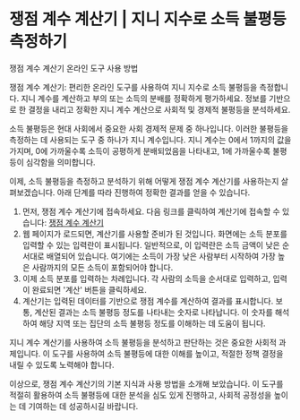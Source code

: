 쟁점 계수 계산기 | 지니 지수로 소득 불평등 측정하기
==============================

쟁점 계수 계산기 온라인 도구 사용 방법

쟁점 계수 계산기: 편리한 온라인 도구를 사용하여 지니 지수로 소득 불평등을 측정합니다. 지니 계수를 계산하고 부의 또는 소득의 분배를 정확하게 평가하세요. 정보를 기반으로 한 결정을 내리고 정확한 지니 계수 계산으로 사회적 및 경제적 불평등을 분석하세요.

소득 불평등은 현대 사회에서 중요한 사회 경제적 문제 중 하나입니다. 이러한 불평등을 측정하는 데 사용되는 도구 중 하나가 지니 계수입니다. 지니 계수는 0에서 1까지의 값을 가지며, 0에 가까울수록 소득이 공평하게 분배되었음을 나타내고, 1에 가까울수록 불평등이 심각함을 의미합니다.

이제, 소득 불평등을 측정하고 분석하기 위해 어떻게 쟁점 계수 계산기를 사용하는지 살펴보겠습니다. 아래 단계를 따라 진행하여 정확한 결과를 얻을 수 있습니다.

1. 먼저, 쟁점 계수 계산기에 접속하세요. 다음 링크를 클릭하여 계산기에 접속할 수 있습니다: [쟁점 계수 계산기](https://www.onlinecalculatorsfree.com/ko/math/gini-coefficient-calculator.html)
2. 웹 페이지가 로드되면, 계산기를 사용할 준비가 된 것입니다. 화면에는 소득 분포를 입력할 수 있는 입력란이 표시됩니다. 일반적으로, 이 입력란은 소득 금액이 낮은 순서대로 배열되어 있습니다. 여기에는 소득이 가장 낮은 사람부터 시작하여 가장 높은 사람까지의 모든 소득이 포함되어야 합니다.
3. 이제 소득 분포를 입력하는 차례입니다. 각 사람의 소득을 순서대로 입력하고, 입력이 완료되면 '계산' 버튼을 클릭하세요.
4. 계산기는 입력된 데이터를 기반으로 쟁점 계수를 계산하여 결과를 표시합니다. 보통, 계산된 결과는 소득 불평등 정도를 나타내는 숫자로 나타납니다. 이 숫자를 해석하여 해당 지역 또는 집단의 소득 불평등 정도를 이해하는 데 도움이 됩니다.

지니 계수 계산기를 사용하여 소득 불평등을 분석하고 판단하는 것은 중요한 사회적 과제입니다. 이 도구를 사용하여 소득 불평등에 대한 이해를 높이고, 적절한 정책 결정을 내릴 수 있도록 노력해야 합니다.

이상으로, 쟁점 계수 계산기의 기본 지식과 사용 방법을 소개해 보았습니다. 이 도구를 적절히 활용하여 소득 불평등에 대한 분석을 심도 있게 진행하고, 사회적 공정성을 높이는 데 기여하는 데 성공하시길 바랍니다.